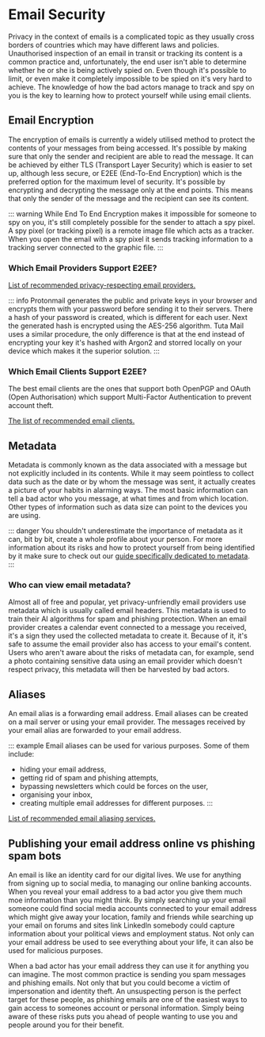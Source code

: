 # Email Security

Privacy in the context of emails is a complicated topic as they usually cross borders of countries which may have different laws and policies. Unauthorised inspection of an email in transit or tracking its content is a common practice and, unfortunately, the end user isn't able to determine whether he or she is being actively spied on. Even though it's possible to limit, or even make it completely impossible to be spied on it's very hard to achieve. The knowledge of how the bad actors manage to track and spy on you is the key to learning how to protect yourself while using email clients.

## Email Encryption

The encryption of emails is currently a widely utilised method to protect the contents of your messages from being accessed. It's possible by making sure that only the sender and recipient are able to read the message. It can be achieved by either TLS (Transport Layer Security) which is easier to set up, although less secure, or E2EE (End-To-End Encryption) which is the preferred option for the maximum level of security. It's possible by encrypting and decrypting the message only at the end points. This means that only the sender of the message and the recipient can see its content. 

::: warning
While End To End Encryption makes it impossible for someone to spy on you, it's still completely possible for the sender to attach a spy pixel. A spy pixel (or tracking pixel) is a remote image file which acts as a tracker. When you open the email with a spy pixel it sends tracking information to a tracking server connected to the graphic file. 
:::

### Which Email Providers Support E2EE?

[List of recommended privacy-respecting email providers.](/recommendations/providers/email/)

::: info
Protonmail generates the public and private keys in your browser and encrypts them with your password before sending it to their servers. There a hash of your password is created, which is different for each user. Next the generated hash is encrypted using the AES-256 algorithm. Tuta Mail uses a similar procedure, the only difference is that at the end instead of encrypting your key it's hashed with Argon2 and storred locally on your device which makes it the superior solution. 
:::

### Which Email Clients Support E2EE?

The best email clients are the ones that support both OpenPGP and OAuth (Open Authorisation) which support Multi-Factor Authentication to prevent account theft. 

[The list of recommended email clients.](/recommendations/software/email-clients/)

## Metadata

Metadata is commonly known as the data associated with a message but not explicitly included in its contents. While it may seem pointless to collect data such as the date or by whom the message was sent, it actually creates a picture of your habits in alarming ways. The most basic information can tell a bad actor who you message, at what times and from which location. Other types of information such as data size can point to the devices you are using.

::: danger
You shouldn't underestimate the importance of metadata as it can, bit by bit, create a whole profile about your person. For more information about its risks and how to protect yourself from being identified by it make sure to check out our [guide specifically dedicated to metadata](/understanding/metadata). 
:::

### Who can view email metadata?

Almost all of free and popular, yet privacy-unfriendly email providers use metadata which is usually called email headers. This metadata is used to train their AI algorithms for spam and phishing protection. When an email provider creates a calendar event connected to a message you received, it's a sign they used the collected metadata to create it. Because of it, it's safe to assume the email provider also has access to your email's content. Users who aren't aware about the risks of metadata can, for example, send a photo containing sensitive data using an email provider which doesn't respect privacy, this metadata will then be harvested by bad actors.

## Aliases

An email alias is a forwarding email address. Email aliases can be created on a mail server or using your email provider. The messages received by your email alias are forwarded to your email address.

::: example
Email aliases can be used for various purposes. Some of them include: 
- hiding your email address,
- getting rid of spam and phishing attempts,
- bypassing newsletters which could be forces on the user,
- organising your inbox,
- creating multiple email addresses for different purposes.
:::

[List of recommended email aliasing services.](/recommendations/providers/email-aliasing)

## Publishing your email address online vs phishing spam bots

An email is like an identity card for our digital lives. We use for anything from signing up to social media, to managing our online banking accounts. When you reveal your email address to a bad actor you give them much moe information than you might think. By simply searching up your email someone could find social media accounts connected to your email address which might give away your location, family and friends while searching up your email on forums and sites link LinkedIn somebody could capture information about your political views and employment status. Not only can your email address be used to see everything about your life, it can also be used for malicious purposes.

When a bad actor has your email address they can use it for anything you can imagine. The most common practice is sending you spam messages and phishing emails. Not only that but you could become a victim of impersonation and identity theft. An unsuspecting person is the perfect target for these people, as phishing emails are one of the easiest ways to gain access to someones account or personal information. Simply being aware of these risks puts you ahead of people wanting to use you and people around you for their benefit.

